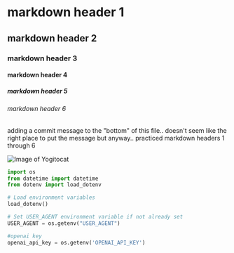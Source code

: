 # markdown header 1
## markdown header 2
### markdown header 3
#### markdown header 4
##### markdown header 5
###### markdown header 6

adding a commit message to the "bottom" of this file.. doesn't seem like the right place to put the message but anyway.. practiced markdown headers 1 through 6

![Image of Yogitocat](https://octodex.github.com/images/yogitocat.png)

```python
import os
from datetime import datetime
from dotenv import load_dotenv

# Load environment variables
load_dotenv()

# Set USER_AGENT environment variable if not already set
USER_AGENT = os.getenv("USER_AGENT")

#openai key
openai_api_key = os.getenv('OPENAI_API_KEY')
```
